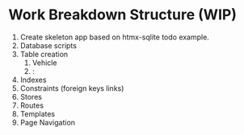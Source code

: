 # Work Breakdown Structure (WIP)

1. Create skeleton app based on htmx-sqlite todo example.
2. Database scripts
  1. Table creation
     1. Vehicle
     2. :
  2. Indexes
  3. Constraints (foreign keys links)
3. Stores
4. Routes
5. Templates
6. Page Navigation   
